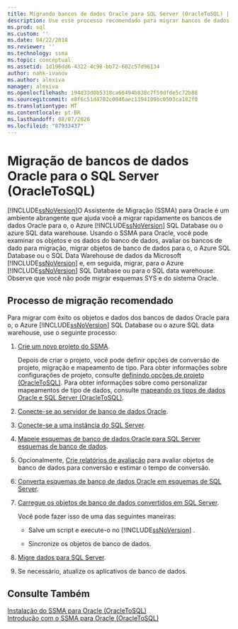 ```yaml
---
title: Migrando bancos de dados Oracle para SQL Server (OracleToSQL) | Microsoft Docs
description: Use esse processo recomendado para migrar bancos de dados Oracle para SQL Server ou para o Azure SQL Database usando o Assistente de Migração do SQL Server (SSMA).
ms.prod: sql
ms.custom: ''
ms.date: 04/22/2018
ms.reviewer: ''
ms.technology: ssma
ms.topic: conceptual
ms.assetid: 1d196dd6-4322-4c98-bb72-602c57d96134
author: nahk-ivanov
ms.author: alexiva
manager: alexiva
ms.openlocfilehash: 194d33d0b5318ca66494b838c7f59dfde5c72b88
ms.sourcegitcommit: e8f6c51d4702c0046aec1394109bc0503ca182f0
ms.translationtype: MT
ms.contentlocale: pt-BR
ms.lasthandoff: 08/07/2020
ms.locfileid: "87933437"
---
```

# <a name="migrating-oracle-databases-to-sql-server-oracletosql"></a>Migração de bancos de dados Oracle para o SQL Server (OracleToSQL)
[!INCLUDE[ssNoVersion](../../includes/ssnoversion-md.md)]O Assistente de Migração (SSMA) para Oracle é um ambiente abrangente que ajuda você a migrar rapidamente os bancos de dados Oracle para o, o Azure [!INCLUDE[ssNoVersion](../../includes/ssnoversion-md.md)] SQL Database ou o azure SQL data warehouse. Usando o SSMA para Oracle, você pode examinar os objetos e os dados do banco de dados, avaliar os bancos de dado para migração, migrar objetos de banco de dados para o, o Azure SQL Database ou o SQL Data Warehouse de dados da Microsoft [!INCLUDE[ssNoVersion](../../includes/ssnoversion-md.md)] e, em seguida, migrar, para o Azure [!INCLUDE[ssNoVersion](../../includes/ssnoversion-md.md)] SQL Database ou para o SQL data warehouse. Observe que você não pode migrar esquemas SYS e do sistema Oracle.
  
## <a name="recommended-migration-process"></a>Processo de migração recomendado  
Para migrar com êxito os objetos e dados dos bancos de dados Oracle para o, o Azure [!INCLUDE[ssNoVersion](../../includes/ssnoversion-md.md)] SQL Database ou o azure SQL data warehouse, use o seguinte processo:
  
1.  [Crie um novo projeto do SSMA](working-with-ssma-projects-oracletosql.md).  
  
    Depois de criar o projeto, você pode definir opções de conversão de projeto, migração e mapeamento de tipo. Para obter informações sobre configurações de projeto, consulte [definindo opções de projeto &#40;OracleToSQL&#41;](../../ssma/oracle/setting-project-options-oracletosql.md). Para obter informações sobre como personalizar mapeamentos de tipo de dados, consulte [mapeando os tipos de dados Oracle e SQL Server &#40;OracleToSQL&#41;](../../ssma/oracle/mapping-oracle-and-sql-server-data-types-oracletosql.md).  
  
2.  [Conecte-se ao servidor de banco de dados Oracle](connecting-to-oracle-database-oracletosql.md).  
  
3.  [Conecte-se a uma instância do SQL Server](connecting-to-sql-server-oracletosql.md).  
  
4.  [Mapeie esquemas de banco de dados Oracle para SQL Server esquemas de banco de dados](mapping-oracle-schemas-to-sql-server-schemas-oracletosql.md).  
  
5.  Opcionalmente, [Crie relatórios de avaliação](assessing-oracle-schemas-for-conversion-oracletosql.md) para avaliar objetos de banco de dados para conversão e estimar o tempo de conversão.  
  
6.  [Converta esquemas de banco de dados Oracle em esquemas de SQL Server](converting-oracle-schemas-oracletosql.md).  
  
7.  [Carregue os objetos de banco de dados convertidos em SQL Server](loading-converted-database-objects-into-sql-server-oracletosql.md).  
  
    Você pode fazer isso de uma das seguintes maneiras:  
  
    -   Salve um script e execute-o no [!INCLUDE[ssNoVersion](../../includes/ssnoversion-md.md)] .  
  
    -   Sincronize os objetos de banco de dados.  
  
8.  [Migre dados para SQL Server](migrating-oracle-data-into-sql-server-oracletosql.md).  
  
9. Se necessário, atualize os aplicativos de banco de dados.  
  
## <a name="see-also"></a>Consulte Também  
[Instalação do SSMA para Oracle &#40;OracleToSQL&#41;](../../ssma/oracle/installing-ssma-for-oracle-oracletosql.md)  
[Introdução com o SSMA para Oracle &#40;OracleToSQL&#41;](../../ssma/oracle/getting-started-with-ssma-for-oracle-oracletosql.md)  
  
